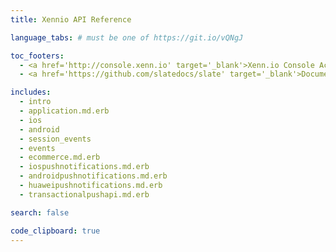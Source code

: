 ```yaml
---
title: Xennio API Reference

language_tabs: # must be one of https://git.io/vQNgJ

toc_footers:
  - <a href='http://console.xenn.io' target='_blank'>Xenn.io Console Access</a>
  - <a href='https://github.com/slatedocs/slate' target='_blank'>Documentation Powered by Slate</a>

includes:
  - intro
  - application.md.erb
  - ios
  - android
  - session_events
  - events
  - ecommerce.md.erb
  - iospushnotifications.md.erb
  - androidpushnotifications.md.erb
  - huaweipushnotifications.md.erb
  - transactionalpushapi.md.erb

search: false

code_clipboard: true
---
```


